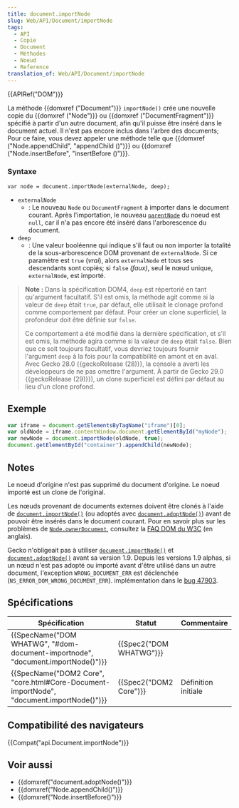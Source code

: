 ```yaml
---
title: document.importNode
slug: Web/API/Document/importNode
tags:
  - API
  - Copie
  - Document
  - Méthodes
  - Noeud
  - Reference
translation_of: Web/API/Document/importNode
---
```

{{APIRef("DOM")}}

La méthode {{domxref ("Document")}} `importNode()` crée une nouvelle copie du {{domxref ("Node")}} ou {{domxref ("DocumentFragment")}} spécifié à partir d'un autre document, afin qu'il puisse être inséré dans le document actuel. Il n'est pas encore inclus dans l'arbre des documents; Pour ce faire, vous devez appeler une méthode telle que {{domxref ("Node.appendChild", "appendChild ()")}} ou {{domxref ("Node.insertBefore", "insertBefore ()")}}.

### Syntaxe

    var node = document.importNode(externalNode, deep);

- `externalNode`
  - : Le nouveau `Node` ou `DocumentFragment` à importer dans le document courant. Après l'importation, le nouveau [`parentNode`](/fr/docs/Web/API/Node/parentNode) du noeud est `null`, car il n'a pas encore été inséré dans l'arborescence du document.
- `deep`
  - : Une valeur booléenne qui indique s'il faut ou non importer la totalité de la sous-arborescence DOM provenant de `externalNode`. Si ce paramètre est `true` (_vrai_), alors `externalNode` et tous ses descendants sont copiés; si `false` _(faux)_, seul le nœud unique, `externalNode`, est importé.

> **Note :** Dans la spécification DOM4, `deep` est répertorié en tant qu'argument facultatif. S'il est omis, la méthode agit comme si la valeur de `deep` était `true`, par défaut, elle utilisait le clonage profond comme comportement par défaut. Pour créer un clone superficiel, la profondeur doit être définie sur `false`.
>
> Ce comportement a été modifié dans la dernière spécification, et s'il est omis, la méthode agira comme si la valeur de `deep` était `false`. Bien que ce soit toujours facultatif, vous devriez toujours fournir l'argument `deep` à la fois pour la compatibilité en amont et en aval. Avec Gecko 28.0 {{geckoRelease (28)}}, la console a averti les développeurs de ne pas omettre l'argument. À partir de Gecko 29.0 {{geckoRelease (29)}}), un clone superficiel est défini par défaut au lieu d'un clone profond.

## Exemple

```js
var iframe = document.getElementsByTagName("iframe")[0];
var oldNode = iframe.contentWindow.document.getElementById("myNode");
var newNode = document.importNode(oldNode, true);
document.getElementById("container").appendChild(newNode);
```

## Notes

Le noeud d'origine n'est pas supprimé du document d'origine. Le noeud importé est un clone de l'original.



Les nœuds provenant de documents externes doivent être clonés à l'aide de [`document.importNode()`](/fr/docs/Web/API/Document/importNode) (ou adoptés avec [`document.adoptNode()`](/fr/docs/Web/API/Document/adoptNode)) avant de pouvoir être insérés dans le document courant. Pour en savoir plus sur les problèmes de [`Node.ownerDocument`](/fr/docs/Web/API/Node/ownerDocument), consultez la [FAQ DOM du W3C](http://www.w3.org/DOM/faq.html#ownerdoc) (en anglais).

Gecko n'obligeait pas à utiliser [`document.importNode()`](/fr/docs/Web/API/Document/importNode) et [`document.adoptNode()`](/fr/docs/Web/API/Document/adoptNode) avant sa version 1.9. Depuis les versions 1.9 alphas, si un nœud n'est pas adopté ou importé avant d'être utilisé dans un autre document, l'exception `WRONG_DOCUMENT_ERR` est déclenchée (`NS_ERROR_DOM_WRONG_DOCUMENT_ERR`). implémentation dans le [bug 47903](https://bugzilla.mozilla.org/show_bug.cgi?id=47903).



## Spécifications

| Spécification                                                                                                        | Statut                           | Commentaire         |
| -------------------------------------------------------------------------------------------------------------------- | -------------------------------- | ------------------- |
| {{SpecName("DOM WHATWG", "#dom-document-importnode", "document.importNode()")}}             | {{Spec2("DOM WHATWG")}} |                     |
| {{SpecName("DOM2 Core", "core.html#Core-Document-importNode", "document.importNode()")}} | {{Spec2("DOM2 Core")}}     | Définition initiale |

## Compatibilité des navigateurs

{{Compat("api.Document.importNode")}}

## Voir aussi

- {{domxref("document.adoptNode()")}}
- {{domxref("Node.appendChild()")}}
- {{domxref("Node.insertBefore()")}}
